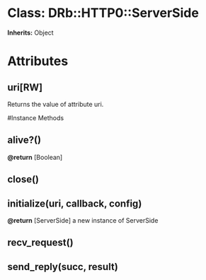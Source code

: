 # Class: DRb::HTTP0::ServerSide
**Inherits:** Object
    



# Attributes
## uri[RW] [](#attribute-i-uri)
Returns the value of attribute uri.


#Instance Methods
## alive?() [](#method-i-alive?)

**@return** [Boolean] 

## close() [](#method-i-close)

## initialize(uri, callback, config) [](#method-i-initialize)

**@return** [ServerSide] a new instance of ServerSide

## recv_request() [](#method-i-recv_request)

## send_reply(succ, result) [](#method-i-send_reply)

